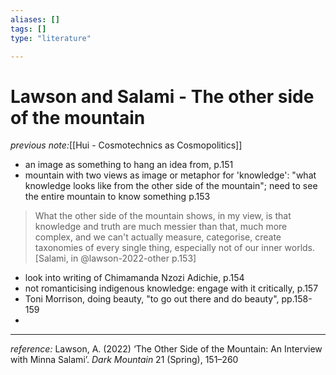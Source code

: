 ```yaml
---
aliases: []
tags: []
type: "literature"

---
```


# Lawson and Salami - The other side of the mountain

_previous note:_[[Hui - Cosmotechnics as Cosmopolitics]]

- an image as something to hang an idea from, p.151
- mountain with two views as image or metaphor for 'knowledge': "what knowledge looks like from the other side of the mountain"; need to see the entire mountain to know something p.153

> What the other side of the mountain shows, in my view, is that knowledge and truth are much messier than that, much more complex, and we can't actually measure, categorise, create taxonomies of every single thing, especially not of our inner worlds.[Salami, in @lawson-2022-other p.153]

- look into writing of Chimamanda Nzozi Adichie, p.154
- not romanticising indigenous knowledge: engage with it critically, p.157
- Toni Morrison, doing beauty, "to go out there and do beauty", pp.158-159
- 

---
_reference:_ Lawson, A. (2022) ‘The Other Side of the Mountain: An Interview with Minna Salami’. _Dark Mountain_ 21 (Spring), 151–260